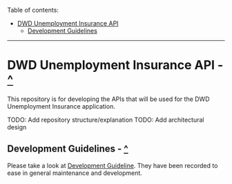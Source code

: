 Table of contents:

- [DWD Unemployment Insurance API](#dwd-unemployment-insurance-api-)
  - [Development Guidelines](#development-guidelines-)

---

# DWD Unemployment Insurance API - [^](#)
This repository is for developing the APIs that will be used for the DWD Unemployment Insurance application.

TODO: Add repository structure/explanation
TODO: Add architectural design


## Development Guidelines - [^](#)

Please take a look at [Development Guideline](docs/dev-guidelines.md). They have been recorded to ease in
general maintenance and development.
